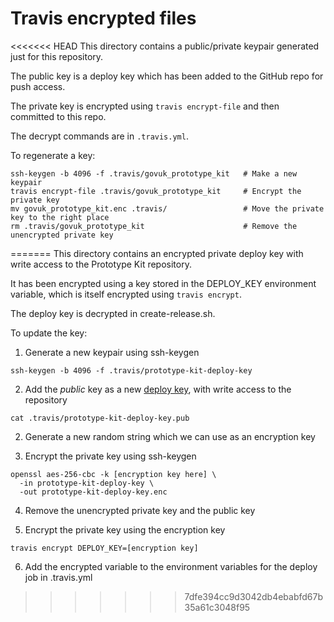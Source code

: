 # Travis encrypted files

<<<<<<< HEAD
This directory contains a public/private keypair generated just for this repository.

The public key is a deploy key which has been added to the GitHub repo for push access.

The private key is encrypted using `travis encrypt-file` and then committed to this repo.

The decrypt commands are in `.travis.yml`.

To regenerate a key:

```
ssh-keygen -b 4096 -f .travis/govuk_prototype_kit   # Make a new keypair
travis encrypt-file .travis/govuk_prototype_kit     # Encrypt the private key
mv govuk_prototype_kit.enc .travis/                 # Move the private key to the right place
rm .travis/govuk_prototype_kit                      # Remove the unencrypted private key
```
=======
This directory contains an encrypted private deploy key with write access to the
Prototype Kit repository.

It has been encrypted using a key stored in the DEPLOY_KEY environment
variable, which is itself encrypted using `travis encrypt`.

The deploy key is decrypted in create-release.sh.

To update the key:

1. Generate a new keypair using ssh-keygen
   
  ```
  ssh-keygen -b 4096 -f .travis/prototype-kit-deploy-key
  ```

2. Add the *public* key as a new [deploy key], with write access to the
   repository

  ```
  cat .travis/prototype-kit-deploy-key.pub
  ```

2. Generate a new random string which we can use as an encryption key

3. Encrypt the private key using ssh-keygen

  ```
  openssl aes-256-cbc -k [encryption key here] \
    -in prototype-kit-deploy-key \
    -out prototype-kit-deploy-key.enc
  ```

4. Remove the unencrypted private key and the public key

5. Encrypt the private key using the encryption key

  ```
  travis encrypt DEPLOY_KEY=[encryption key]
  ```

6. Add the encrypted variable to the environment variables for the deploy job
   in .travis.yml


[deploy key]: https://github.com/alphagov/govuk-prototype-kit/settings/keys
>>>>>>> 7dfe394cc9d3042db4ebabfd67b35a61c3048f95
